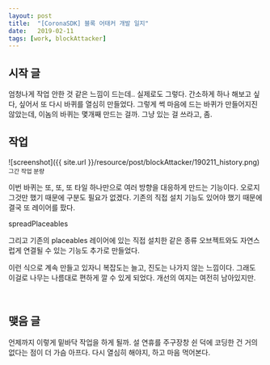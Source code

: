 ```yaml
---
layout: post
title:  "[CoronaSDK] 블록 어태커 개발 일지"
date:   2019-02-11
tags: [work, blockAttacker]
---
```


## 시작 글

  엄청나게 작업 안한 것 같은 느낌이 드는데.. 실제로도 그렇다. 간소하게 하나 해보고 싶다, 싶어서 또 다시 바퀴를 열심히 만들었다. 그렇게 썩 마음에 드는 바퀴가 만들어지진 않았는데, 이놈의 바퀴는 몇개째 만드는 걸까. 그냥 있는 걸 쓰라고, 좀.
<br>

## 작업

![screenshot]({{ site.url }}/resource/post/blockAttacker/190211_history.png)
<br>
<small>그간 작업 분량</small>

  이번 바퀴는 또, 또, 또 타일 하나만으로 여러 방향을 대응하게 만드는 기능이다. 오로지 그것만 했기 때문에 구분도 필요가 없겠다. 기존의 직접 설치 기능도 있어야 했기 때문에 결국 또 레이어를 팠다.
  
  spreadPlaceables
  
  그리고 기존의 placeables 레이어에 있는 직접 설치한 같은 종류 오브젝트와도 자연스럽게 연결될 수 있는 기능도 추가로 만들었다.
  
  이런 식으로 계속 만들고 있자니 복잡도는 늘고, 진도는 나가지 않는 느낌이다. 그래도 이걸로 나무는 나름대로 편하게 깔 수 있게 되었다. 개선의 여지는 여전히 남아있지만.

<br>

## 맺음 글

  언제까지 이렇게 밑바닥 작업을 하게 될까. 설 연휴를 주구장창 쉰 덕에 코딩한 건 거의 없다는 점이 더 가슴 아프다. 다시 열심히 해야지, 하고 마음 먹어본다.